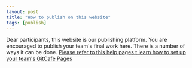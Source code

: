 ```yaml
---
layout: post
title: "How to publish on this website"
tags: [publish]
---
```



Dear participants, this website is our publishing platform. You are encouraged to publish your team's final work here. There is a number of ways it can be done. [Please refer to this help pages t learn how to set up your team's GitCafe Pages ](https://gitcafe.com/GitCafe/Help/wiki/Pages-%E7%9B%B8%E5%85%B3%E5%B8%AE%E5%8A%A9)